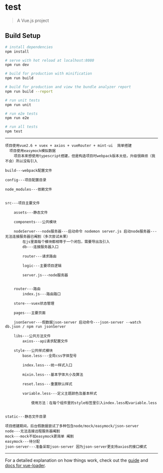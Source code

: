 # test

> A Vue.js project

## Build Setup

``` bash
# install dependencies
npm install

# serve with hot reload at localhost:8080
npm run dev

# build for production with minification
npm run build

# build for production and view the bundle analyzer report
npm run build --report

# run unit tests
npm run unit

# run e2e tests
npm run e2e

# run all tests
npm test
```
------------------
    项目使用vue2.6 + vuex + axios + vueRouter + mint-ui  简单搭建
      项目使用easymock模拟数据
        项目本来想使用typescript搭建，但是构造项目时webpack版本太低，升级很麻烦（我不会）所以没有引入
    
    build---webpack配置文件

    config---项目配置目录

    node_modules---依赖文件


    src---项目主要文件
    
        assets---静态文件
      
        components---公共模块
        
        nodeServer---node服务器---启动命令 nodemon server.js 启动node服务器---无法连接服务器已阉割（多次尝试未果）
            在js里面每个模块都相等于一个闭包，需要导出及引入
            db---连接服务器入口
            
            router---请求路由
            
            logic---主要项目逻辑
            
            server.js---node服务器
            
      
        router---路由
            index.js---路由路口
        
        store---vuex状态管理
      
        pages---主要页面
        
        jsonServer---假数据json-server 启动命令---json-server --watch db.json / npm run jsonServer
      
        libs---公共方法文件
            axios---api请求配置文件
            
        style---公共样式模块
            base.less---全局css字体型号
            
            index.less---统一样式入口
            
            mixin.less---基本字体大小及算法
            
            reset.less---重置默认样式
            
            variable.less---定义主题颜色及基本样式
            
                使用方法：在每个组件里的style标签里引入index.less和variable.less
      

    static---静态文件目录
    
    项目搭建期间，后台假数据尝试了多种包含node/mock/easymock/json-server
    node---无法连接远程服务器阉割
    mock---mock不如easymock更简单 阉割
    easymock---待分配
    json-server---准备采取json-server 因为json-server更支持axios的接口模式

------------------
For a detailed explanation on how things work, check out the [guide](http://vuejs-templates.github.io/webpack/) and [docs for vue-loader](http://vuejs.github.io/vue-loader).
